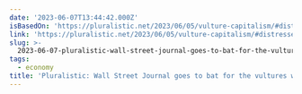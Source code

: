 ```yaml
---
date: '2023-06-07T13:44:42.000Z'
isBasedOn: 'https://pluralistic.net/2023/06/05/vulture-capitalism/#distressed-assets'
link: 'https://pluralistic.net/2023/06/05/vulture-capitalism/#distressed-assets'
slug: >-
  2023-06-07-pluralistic-wall-street-journal-goes-to-bat-for-the-vultures-who-want-to-s
tags:
  - economy
title: 'Pluralistic: Wall Street Journal goes to bat for the vultures who want to s'
---
```


